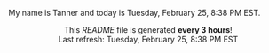 My name is Tanner and today is Tuesday, February 25, 8:38 PM EST.

<p align="center">This <i>README</i> file is generated <b>every 3 hours</b>!</br>Last refresh: Tuesday, February 25, 8:38 PM EST<br /></p>
